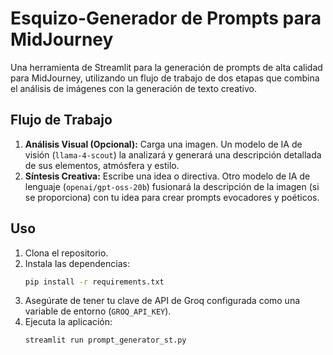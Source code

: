 # Esquizo-Generador de Prompts para MidJourney

Una herramienta de Streamlit para la generación de prompts de alta calidad para MidJourney, utilizando un flujo de trabajo de dos etapas que combina el análisis de imágenes con la generación de texto creativo.

## Flujo de Trabajo

1.  **Análisis Visual (Opcional):** Carga una imagen. Un modelo de IA de visión (`llama-4-scout`) la analizará y generará una descripción detallada de sus elementos, atmósfera y estilo.
2.  **Síntesis Creativa:** Escribe una idea o directiva. Otro modelo de IA de lenguaje (`openai/gpt-oss-20b`) fusionará la descripción de la imagen (si se proporciona) con tu idea para crear prompts evocadores y poéticos.

## Uso

1.  Clona el repositorio.
2.  Instala las dependencias:
    ```bash
    pip install -r requirements.txt
    ```
3.  Asegúrate de tener tu clave de API de Groq configurada como una variable de entorno (`GROQ_API_KEY`).
4.  Ejecuta la aplicación:
    ```bash
    streamlit run prompt_generator_st.py
    ```
